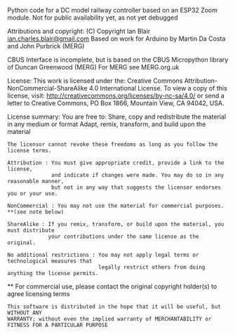 Python code for a DC model railway controller based on an ESP32 Zoom module.
Not for public availability yet, as not yet debugged

Attributions and copyright:
(C) Copyright Ian Blair ian.charles.blair@gmail.com
Based on work for Arduino by Martin Da Costa and John Purbrick (MERG)

CBUS Interface is incomplete, but is based on the CBUS Micropython library
of Duncan Greenwood (MERG)
For MERG see MERG.org.uk

License:
  This work is licensed under the:
      Creative Commons Attribution-NonCommercial-ShareAlike 4.0 International License.
   To view a copy of this license, visit:
      http://creativecommons.org/licenses/by-nc-sa/4.0/
   or send a letter to Creative Commons, PO Box 1866, Mountain View, CA 94042, USA.

   License summary:
    You are free to:
      Share, copy and redistribute the material in any medium or format
      Adapt, remix, transform, and build upon the material

    The licensor cannot revoke these freedoms as long as you follow the license terms.

    Attribution : You must give appropriate credit, provide a link to the license,
                  and indicate if changes were made. You may do so in any reasonable manner,
                  but not in any way that suggests the licensor endorses you or your use.

    NonCommercial : You may not use the material for commercial purposes. **(see note below)

    ShareAlike : If you remix, transform, or build upon the material, you must distribute
                 your contributions under the same license as the original.

    No additional restrictions : You may not apply legal terms or technological measures that
                                 legally restrict others from doing anything the license permits.

   ** For commercial use, please contact the original copyright holder(s) to agree licensing terms

    This software is distributed in the hope that it will be useful, but WITHOUT ANY
    WARRANTY; without even the implied warranty of MERCHANTABILITY or FITNESS FOR A PARTICULAR PURPOSE

